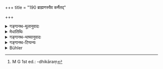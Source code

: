 +++
title = "190 ब्राह्मणस्यैव कर्मैतद्"

+++

<details><summary>गङ्गानथ-मूलानुवादः</summary>

This duty has been prescribed by the sages for the Brāhmaṇa only; this duty has not been so ordained for the Kṣatriya and the Vaiśya.—(190)
</details>

<details><summary>मेधातिथिः</summary>

यद् एतद् एकान्नभोजनकर्मादिष्टम् एतद् ब्राह्मणस्यैव **मनीषिभिर्** विद्वद्भिर् वेदाद् उपलभ्य्**ओपदिष्टं** **क्षत्रियवैश्ययोस् तु नैतद्** इच्छन्ति । न कदाचित् तयोर् अभैक्ष्यभोजनम् ।

- <u>ननु</u> च श्राद्धभोजने ब्राह्मणानाम् एवाधिकारः । "ये तत्र भोजनीयाः स्युर् ये च वर्ज्या द्विजोत्तमाः । अर्हत्तमाय विप्राय" (म्ध् ३.१२४ [११४]) इति वचनाद् ब्राह्मणस्यैव प्रतिग्रहाधिकारः[^५०५] । तत्र कुतो ऽयं प्रतिषेधो राजन्यवैश्ययोर् इति । प्रतिप्रसवश् चायं नापूर्वविधिः । प्राप्तिसव्यपेक्षाश् च प्रतिषेधा भवन्ति ।


[^५०५]:
     M G 1st ed.: -dhikāraṃ

- <u>उच्यते</u> । भुक्तवतां ब्राह्मणानाम् एव शिष्टस्यान्नस्य प्रतिपत्तिर् आम्नाता- "ज्ञातिप्रायं प्रकल्पयेत्" (म्ध् ३.२६४ [२५४]) इति । न च तत्र जात्यपेक्षा, यस्य ज्ञातिः स तेन भोजयितव्यः । न च तत्र क्षत्रियादयः प्रतिग्रहीतृतया संबध्यन्ते, अपि तु ज्ञातयः । अतो ऽस्याः प्राप्तेः प्रतिषेधः ॥ २.१९० ॥
</details>

<details><summary>गङ्गानथ-भाष्यानुवादः</summary>

The duty—tbat one should eat the food given by one person only under certain circumstances—that has just been prescribed, is meant for the Brāhmaṇa only;—it has been so ordained ‘*by the sages*’—by the learned, after having learnt it from the Veda. They do not intend this to apply to the Kṣatriya and the Vaiśya; which means that students belonging to these two castes should not eat any food except what they get as alms.

*Objection*.—“As a matter of fact, it is only the Brāhmaṇa that is
entitled to eat at *Śrāddhas*; as is clear from such declarations as—‘Which *Brahmaṇas* are to be fed at *Śrāddhaa*, and which to be avoided?’—‘To the most deserving *Brāhamaṇa* etc.’ and so forth; from which it is clear that the Brāhmaṇa alone is entitled to receive gifts. Further, what we have here is a counter-exception, not an original Injunction; and all denials are dependent upon possibility \[and in the present case there is, as just pointed out, no possibility of the feeding pertaining to any non-Brāhmaṇa\].”

To the above we make the following reply:—It has been ordained that after the Brāhmaṇas have eaten, the remnant should be disposed of by being made over to ‘relations’; and in this there is no restriction as to caste; the man thus would feed any one who may happen to be his ‘relation’; and in this the recipients are indicated, not by the caste-names ‘Kṣatriya’ etc., but simply by the general name ‘relation.’ It is in view of this possibility of non-Brāhmaṇas partaking of the food at *Śrāddhas* that we have the prohibition in the Text.—(190)
</details>

<details><summary>गङ्गानथ-टिप्पन्यः</summary>

*Medhātithi* (P. 166, 1. 20)—‘*Na tatra jātyapekṣā*’—A better instance
than the one cited by Medhātithi is found in Manu 3. 234—‘*Vṛatasṭhamapi dauhitram śrāddhe yatnena bhojayet*,’ by which ‘feeding at Śrāddha’ is applicable to the *Kṣatriya Brahmacārī* also.
</details>

<details><summary>Bühler</summary>

190	This duty is prescribed by the wise for a Brahmana only; but no such duty is ordained for a Kshatriya and a Vaisya.
</details>
